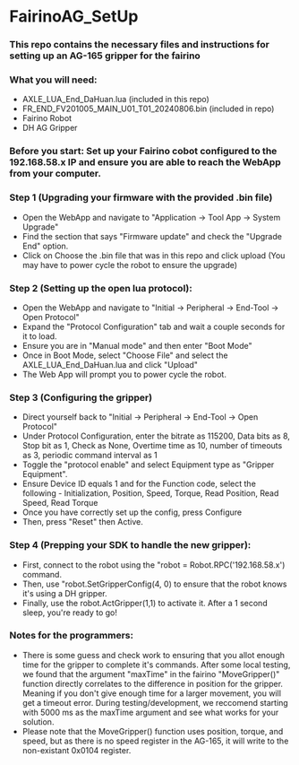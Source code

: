 # FairinoAG_SetUp
### This repo contains the necessary files and instructions for setting up an AG-165 gripper for the fairino 
### What you will need:
- AXLE_LUA_End_DaHuan.lua (included in this repo)
- FR_END_FV201005_MAIN_U01_T01_20240806.bin (included in repo)
- Fairino Robot
- DH AG Gripper

### Before you start: Set up your Fairino cobot configured to the 192.168.58.x IP and ensure you are able to reach the WebApp from your computer.

### Step 1 (Upgrading your firmware with the provided .bin file)
- Open the WebApp and navigate to "Application -> Tool App -> System Upgrade"
- Find the section that says "Firmware update" and check the "Upgrade End" option.
- Click on Choose the .bin file that was in this repo and click upload (You may have to power cycle the robot to ensure the upgrade)
### Step 2 (Setting up the open lua protocol):
 - Open the WebApp and navigate to "Initial -> Peripheral -> End-Tool -> Open Protocol"
 - Expand the "Protocol Configuration" tab and wait a couple seconds for it to load.
 - Ensure you are in "Manual mode" and then enter "Boot Mode"
 - Once in Boot Mode, select "Choose File" and select the AXLE_LUA_End_DaHuan.lua and click "Upload" 
 - The Web App will prompt you to power cycle the robot.

### Step 3 (Configuring the gripper)
- Direct yourself back to "Initial -> Peripheral -> End-Tool -> Open Protocol"
- Under Protocol Configuration, enter the bitrate as 115200, Data bits as 8, Stop bit as 1, Check as None, Overtime time as 10, number of timeouts as 3, periodic command interval as 1
- Toggle the "protocol enable" and select Equipment type as "Gripper Equipment".
- Ensure Device ID equals 1 and for the Function code, select the following
      - Initialization, Position, Speed, Torque, Read Position, Read Speed, Read Torque
- Once you have correctly set up the config, press Configure
- Then, press "Reset" then Active.


### Step 4 (Prepping your SDK to handle the new gripper):
- First, connect to the robot using the "robot = Robot.RPC('192.168.58.x') command.
- Then, use "robot.SetGripperConfig(4, 0) to ensure that the robot knows it's using a DH gripper.
- Finally, use the robot.ActGripper(1,1) to activate it. After a 1 second sleep, you're ready to go!

### Notes for the programmers:
- There is some guess and check work to ensuring that you allot enough time for the gripper to complete it's commands. After some local testing, we found that the argument "maxTime" in the fairino "MoveGripper()" function directly correlates to the difference in position for the gripper. Meaning if you don't give enough time for a larger movement, you will get a timeout error. During testing/development, we reccomend starting with 5000 ms as the maxTime argument and see what works for your solution.
- Please note that the MoveGripper() function uses position, torque, and speed, but as there is no speed register in the AG-165, it will write to the non-existant 0x0104 register.
